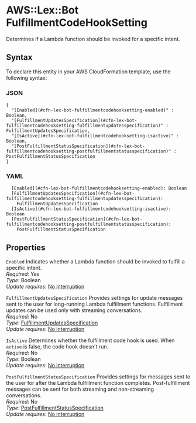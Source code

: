 # AWS::Lex::Bot FulfillmentCodeHookSetting<a name="aws-properties-lex-bot-fulfillmentcodehooksetting"></a>

Determines if a Lambda function should be invoked for a specific intent\.

## Syntax<a name="aws-properties-lex-bot-fulfillmentcodehooksetting-syntax"></a>

To declare this entity in your AWS CloudFormation template, use the following syntax:

### JSON<a name="aws-properties-lex-bot-fulfillmentcodehooksetting-syntax.json"></a>

```
{
  "[Enabled](#cfn-lex-bot-fulfillmentcodehooksetting-enabled)" : Boolean,
  "[FulfillmentUpdatesSpecification](#cfn-lex-bot-fulfillmentcodehooksetting-fulfillmentupdatesspecification)" : FulfillmentUpdatesSpecification,
  "[IsActive](#cfn-lex-bot-fulfillmentcodehooksetting-isactive)" : Boolean,
  "[PostFulfillmentStatusSpecification](#cfn-lex-bot-fulfillmentcodehooksetting-postfulfillmentstatusspecification)" : PostFulfillmentStatusSpecification
}
```

### YAML<a name="aws-properties-lex-bot-fulfillmentcodehooksetting-syntax.yaml"></a>

```
  [Enabled](#cfn-lex-bot-fulfillmentcodehooksetting-enabled): Boolean
  [FulfillmentUpdatesSpecification](#cfn-lex-bot-fulfillmentcodehooksetting-fulfillmentupdatesspecification):
    FulfillmentUpdatesSpecification
  [IsActive](#cfn-lex-bot-fulfillmentcodehooksetting-isactive): Boolean
  [PostFulfillmentStatusSpecification](#cfn-lex-bot-fulfillmentcodehooksetting-postfulfillmentstatusspecification):
    PostFulfillmentStatusSpecification
```

## Properties<a name="aws-properties-lex-bot-fulfillmentcodehooksetting-properties"></a>

`Enabled` <a name="cfn-lex-bot-fulfillmentcodehooksetting-enabled"></a>
Indicates whether a Lambda function should be invoked to fulfill a specific intent\.  
_Required_: Yes  
_Type_: Boolean  
_Update requires_: [No interruption](https://docs.aws.amazon.com/AWSCloudFormation/latest/UserGuide/using-cfn-updating-stacks-update-behaviors.html#update-no-interrupt)

`FulfillmentUpdatesSpecification` <a name="cfn-lex-bot-fulfillmentcodehooksetting-fulfillmentupdatesspecification"></a>
Provides settings for update messages sent to the user for long\-running Lambda fulfillment functions\. Fulfillment updates can be used only with streaming conversations\.  
_Required_: No  
_Type_: [FulfillmentUpdatesSpecification](aws-properties-lex-bot-fulfillmentupdatesspecification.md)  
_Update requires_: [No interruption](https://docs.aws.amazon.com/AWSCloudFormation/latest/UserGuide/using-cfn-updating-stacks-update-behaviors.html#update-no-interrupt)

`IsActive` <a name="cfn-lex-bot-fulfillmentcodehooksetting-isactive"></a>
Determines whether the fulfillment code hook is used\. When `active` is false, the code hook doesn't run\.  
_Required_: No  
_Type_: Boolean  
_Update requires_: [No interruption](https://docs.aws.amazon.com/AWSCloudFormation/latest/UserGuide/using-cfn-updating-stacks-update-behaviors.html#update-no-interrupt)

`PostFulfillmentStatusSpecification` <a name="cfn-lex-bot-fulfillmentcodehooksetting-postfulfillmentstatusspecification"></a>
Provides settings for messages sent to the user for after the Lambda fulfillment function completes\. Post\-fulfillment messages can be sent for both streaming and non\-streaming conversations\.  
_Required_: No  
_Type_: [PostFulfillmentStatusSpecification](aws-properties-lex-bot-postfulfillmentstatusspecification.md)  
_Update requires_: [No interruption](https://docs.aws.amazon.com/AWSCloudFormation/latest/UserGuide/using-cfn-updating-stacks-update-behaviors.html#update-no-interrupt)
